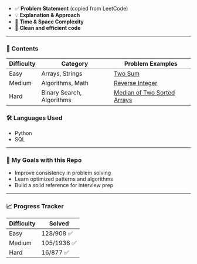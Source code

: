 * ✅ **Problem Statement** (copied from LeetCode)
* 💡 **Explanation & Approach**
* 🧠 **Time & Space Complexity**
* 🧾 **Clean and efficient code**

---

### 📑 Contents

| Difficulty | Category        | Problem Examples                                                           |
| ---------- | --------------- | -------------------------------------------------------------------------- |
| Easy       | Arrays, Strings | [Two Sum](https://github.com/BishtManas/leetcode-practice/blob/main/01%20Two%20sum/readme.md)                                               |
| Medium     | Algorithms, Math | [Reverse Integer](https://github.com/BishtManas/leetcode-practice/blob/main/07%20Reverse%20Integer/readme.md)                           |
| Hard       | Binary Search, Algorithms| [Median of Two Sorted Arrays](https://github.com/BishtManas/leetcode-practice/blob/main/04%20Median%20of%20Two%20Sorted%20Arrays/readme.md) |


### 🛠️ Languages Used

* Python
* SQL

---

### 🧠 My Goals with this Repo
* Improve consistency in problem solving
* Learn optimized patterns and algorithms
* Build a solid reference for interview prep

---
### 📈 Progress Tracker

| Difficulty | Solved |
| ---------- | ------ |
| Easy       | 128/908 ✅|
| Medium     | 105/1936 ✅|
| Hard       | 16/877   ✅|
